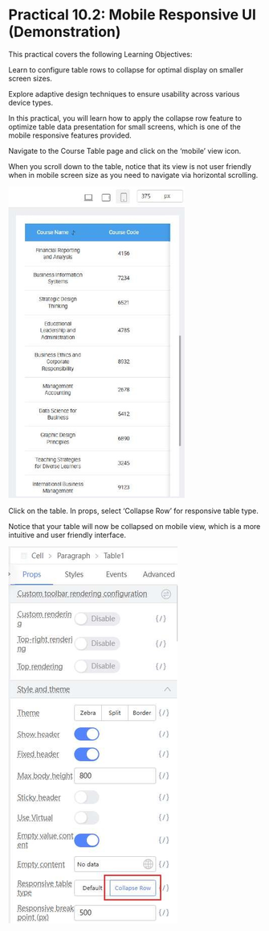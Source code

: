 # Practical 10.2: Mobile Responsive UI (Demonstration)



This practical covers the following Learning Objectives:



Learn to configure table rows to collapse for optimal display on smaller screen sizes.

Explore adaptive design techniques to ensure usability across various device types.



In this practical, you will learn how to apply the collapse row feature to optimize table data presentation for small screens, which is one of the mobile responsive features provided.



Navigate to the Course Table page and click on the ‘mobile’ view icon.





When you scroll down to the table, notice that its view is not user friendly when in mobile screen size as you need to navigate via horizontal scrolling.



![Image Description](./images/image_61.jpeg)

Click on the table. In props, select ‘Collapse Row’ for responsive table type.



Notice that your table will now be collapsed on mobile view, which is a more intuitive and user friendly interface.



![Image Description](./images/image_62.jpeg)



